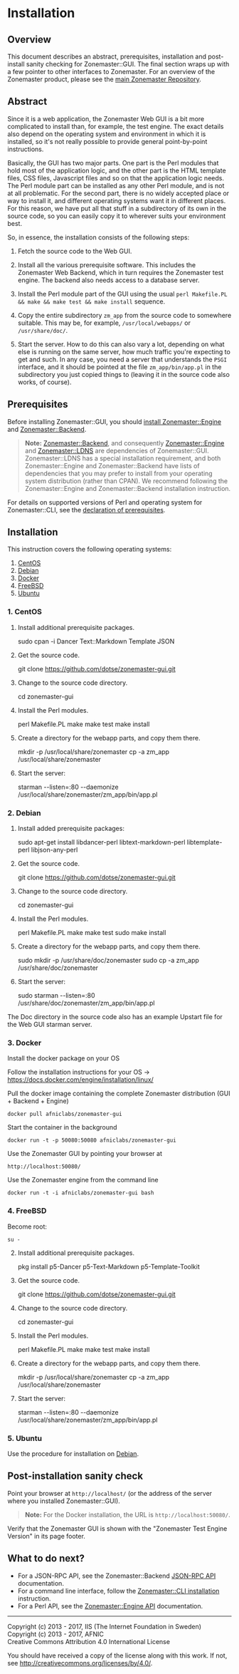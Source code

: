 # Installation

## Overview

This document describes an abstract, prerequisites, installation and
post-install sanity checking for Zonemaster::GUI. The final section wraps up
with a few pointer to other interfaces to Zonemaster. For an overview of the
Zonemaster product, please see the [main Zonemaster Repository].


## Abstract

Since it is a web application, the Zonemaster Web GUI is a bit more complicated
to install than, for example, the test engine. The exact details also depend on
the operating system and environment in which it is installed, so it's not
really possible to provide general point-by-point instructions.

Basically, the GUI has two major parts. One part is the Perl modules that hold
most of the application logic, and the other part is the HTML template files,
CSS files, Javascript files and so on that the application logic needs. The Perl
module part can be installed as any other Perl module, and is not at all
problematic. For the second part, there is no widely accepted place or way to
install it, and different operating systems want it in different places. For
this reason, we have put all that stuff in a subdirectory of its own in the
source code, so you can easily copy it to wherever suits your environment best.

So, in essence, the installation consists of the following steps:

1) Fetch the source code to the Web GUI.

2) Install all the various prerequisite software. This includes the Zonemaster
   Web Backend, which in turn requires the Zonemaster test engine. The backend
   also needs access to a database server.

3) Install the Perl module part of the GUI using the usual `perl Makefile.PL &&
   make && make test && make install` sequence.

4) Copy the entire subdirectory `zm_app` from the source code to somewhere
   suitable. This may be, for example, `/usr/local/webapps/` or
   `/usr/share/doc/`.

5) Start the server. How to do this can also vary a lot, depending on what else
   is running on the same server, how much traffic you're expecting to get and
   such. In any case, you need a server that understands the `PSGI` interface,
   and it should be pointed at the file `zm_app/bin/app.pl` in the subdirectory
   you just copied things to (leaving it in the source code also works, of
   course).


## Prerequisites

Before installing Zonemaster::GUI, you should [install Zonemaster::Engine][
Zonemaster::Engine installation] and [Zonemaster::Backend][Zonemaster::Backend
installation].

> **Note:** [Zonemaster::Backend], and consequently [Zonemaster::Engine] and
> [Zonemaster::LDNS] are dependencies of Zonemaster::GUI. Zonemaster::LDNS has a
> special installation requirement, and both Zonemaster::Engine and
> Zonemaster::Backend have lists of dependencies that you may prefer to
> install from your operating system distribution (rather than CPAN).
> We recommend following the Zonemaster::Engine and Zonemaster::Backend
> installation instruction.

For details on supported versions of Perl and operating system for
Zonemaster::CLI, see the [declaration of prerequisites].


## Installation

This instruction covers the following operating systems:

 1. [CentOS](#1-centos)
 2. [Debian](#2-debian)
 3. [Docker](#3-docker)
 4. [FreeBSD](#4-freebsd)
 5. [Ubuntu](#5-ubuntu)


### 1. CentOS

1) Install additional prerequisite packages.

    sudo cpan -i Dancer Text::Markdown Template JSON

2) Get the source code.

    git clone https://github.com/dotse/zonemaster-gui.git

3) Change to the source code directory.

    cd zonemaster-gui

4) Install the Perl modules.

    perl Makefile.PL
    make
    make test
    make install

5) Create a directory for the webapp parts, and copy them there.

    mkdir -p /usr/local/share/zonemaster
    cp -a zm_app /usr/local/share/zonemaster

6) Start the server:

    starman --listen=:80 --daemonize /usr/local/share/zonemaster/zm_app/bin/app.pl


### 2. Debian

1) Install added prerequisite packages:

    sudo apt-get install libdancer-perl libtext-markdown-perl libtemplate-perl libjson-any-perl

2) Get the source code.

    git clone https://github.com/dotse/zonemaster-gui.git

3) Change to the source code directory.

    cd zonemaster-gui

4) Install the Perl modules.

    perl Makefile.PL
    make
    make test
    sudo make install

5) Create a directory for the webapp parts, and copy them there.

    sudo mkdir -p /usr/share/doc/zonemaster
    sudo cp -a zm_app /usr/share/doc/zonemaster

6) Start the server:

    sudo starman --listen=:80 /usr/share/doc/zonemaster/zm_app/bin/app.pl

The Doc directory in the source code also has an example Upstart file for the Web GUI starman server.


### 3. Docker

Install the docker package on your OS

Follow the installation instructions for your OS -> https://docs.docker.com/engine/installation/linux/
	
Pull the docker image containing the complete Zonemaster distribution (GUI + Backend + Engine)

	docker pull afniclabs/zonemaster-gui

Start the container in the background

	docker run -t -p 50080:50080 afniclabs/zonemaster-gui
	
Use the Zonemaster GUI by pointing your browser at

	http://localhost:50080/
	
Use the Zonemaster engine from the command line

	docker run -t -i afniclabs/zonemaster-gui bash
	

### 4. FreeBSD

Become root:

    su -

2) Install additional prerequisite packages.

    pkg install p5-Dancer p5-Text-Markdown p5-Template-Toolkit

3) Get the source code.

    git clone https://github.com/dotse/zonemaster-gui.git

4) Change to the source code directory.

    cd zonemaster-gui

5) Install the Perl modules.

    perl Makefile.PL
    make
    make test
    make install

6) Create a directory for the webapp parts, and copy them there.

    mkdir -p /usr/local/share/zonemaster
    cp -a zm_app /usr/local/share/zonemaster

7) Start the server:

    starman --listen=:80 --daemonize /usr/local/share/zonemaster/zm_app/bin/app.pl


### 5. Ubuntu

Use the procedure for installation on [Debian](#2-debian).


## Post-installation sanity check

Point your browser at `http://localhost/` (or the address of the server where
you installed Zonemaster::GUI).

> **Note:** For the Docker installation, the URL is `http://localhost:50080/`.

Verify that the Zonemaster GUI is shown with the "Zonemaster Test Engine
Version" in its page footer.


## What to do next?

 * For a JSON-RPC API, see the Zonemaster::Backend [JSON-RPC API] documentation.
 * For a command line interface, follow the [Zonemaster::CLI installation] instruction.
 * For a Perl API, see the [Zonemaster::Engine API] documentation.

-------

[Declaration of prerequisites]: https://github.com/dotse/zonemaster/blob/master/README.md#prerequisites
[JSON-RPC API]: https://github.com/dotse/zonemaster-backend/blob/master/docs/API.md
[Main Zonemaster repository]: https://github.com/dotse/zonemaster/blob/master/README.md
[Zonemaster::Backend installation]: https://github.com/dotse/zonemaster-backend/blob/master/docs/Installation.md
[Zonemaster::Backend]: https://github.com/dotse/zonemaster-backend/blob/master/README.md
[Zonemaster::CLI installation]: https://github.com/dotse/zonemaster-cli/blob/master/docs/Installation.md
[Zonemaster::Engine API]: http://search.cpan.org/%7Eznmstr/Zonemaster-Engine/lib/Zonemaster/Engine/Overview.pod
[Zonemaster::Engine installation]: https://github.com/dotse/zonemaster-engine/blob/master/docs/Installation.md
[Zonemaster::Engine]: https://github.com/dotse/zonemaster-engine/blob/master/README.md
[Zonemaster::LDNS]: https://github.com/dotse/zonemaster-ldns/blob/master/README.md

Copyright (c) 2013 - 2017, IIS (The Internet Foundation in Sweden) \
Copyright (c) 2013 - 2017, AFNIC \
Creative Commons Attribution 4.0 International License

You should have received a copy of the license along with this
work.  If not, see <http://creativecommons.org/licenses/by/4.0/>.
